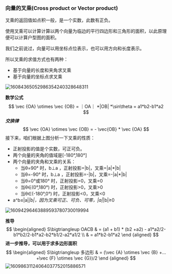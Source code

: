 

### 向量的叉乘(Cross product or Vector product)

叉乘的返回值如点积一般，是一个实数，此数有正负。

使用叉乘可以计算计算以两个向量为临边的平行四边形和三角形的面积，以此原理便可以计算户型图的面积。

我们之前说过，向量可以用坐标点位表示，也可以用方向和长度表示。

所以叉乘的求值方式也有两种：

- 基于向量的长度和夹角求叉乘
- 基于向量的坐标点求叉乘

![16084365052986354240328648311](/Users/dazha25/Documents/GitHub/learning-material/WEBGL/images/16084365052986354240328648311.png)

**数学公式**
$$
\vec {OA} \otimes \vec {OB} = ｜OA｜ *|OB| *\sin\theta = a1*b2-b1*a2
$$
***交换律***
$$
\vec {OA} \otimes \vec {OB} = - \vec{OB} * \vec {OA}
$$
接下来，咱们根据上图分析一下叉乘的性质：

- 正射投影的值是个实数，可正可负。
- 两个向量的夹角的值域是[-180°,180°]
- 两个向量的夹角和叉乘的关系：
  - 当θ=90° 时，b⊥a ，正射投影=|b|，叉乘=|a|*|b|
  - 当θ=-90° 时，b⊥a ，正射投影=-|b|，叉乘=-|a|*|b|
  - 当θ=0°或180° 时，正射投影=0，叉乘=0
  - 当θ∈(0°,180°) 时，正射投影>0，叉乘>0
  - 当θ∈(-180°,0°) 时，正射投影<0，叉乘<0
- a^b≤|a|*|b|，因为叉乘可正、可负、可零，|a|*|b|≥0

![16094296463889593780730019994](/Users/dazha25/Documents/GitHub/learning-material/WEBGL/images/16094296463889593780730019994.png)



**推导**
$$
\begin{aligned}
S\bigtriangleup OACB & = (a1 + b1) * (b2 +a2) - a1*a2/2-b1*b2/2-b1*a2-b2*b1/2-a2*a1/2 \\
										 & = a1*b2-b1*a2
\end {aligned}
$$
**进一步推导，可以用于求多边形面积**
$$
\begin{aligned}
S\bigtriangleup 多边形 & = (\vec {A} \otimes  \vec {B} +... +\vec {F} \otimes  \vec {G})/2
\end {aligned}
$$
![16098631124064037752015886571](/Users/dazha25/Documents/GitHub/learning-material/WEBGL/images/16098631124064037752015886571.png)

